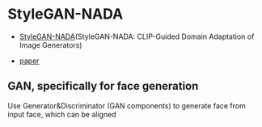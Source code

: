 # StyleGAN-NADA

* [StyleGAN-NADA](https://github.com/rinongal/StyleGAN-nada)(StyleGAN-NADA: CLIP-Guided Domain Adaptation of Image Generators)

* [paper](https://arxiv.org/abs/2108.00946)


## GAN, specifically for face generation

Use Generator&Discriminator (GAN components) to generate face from input face, which can be aligned


